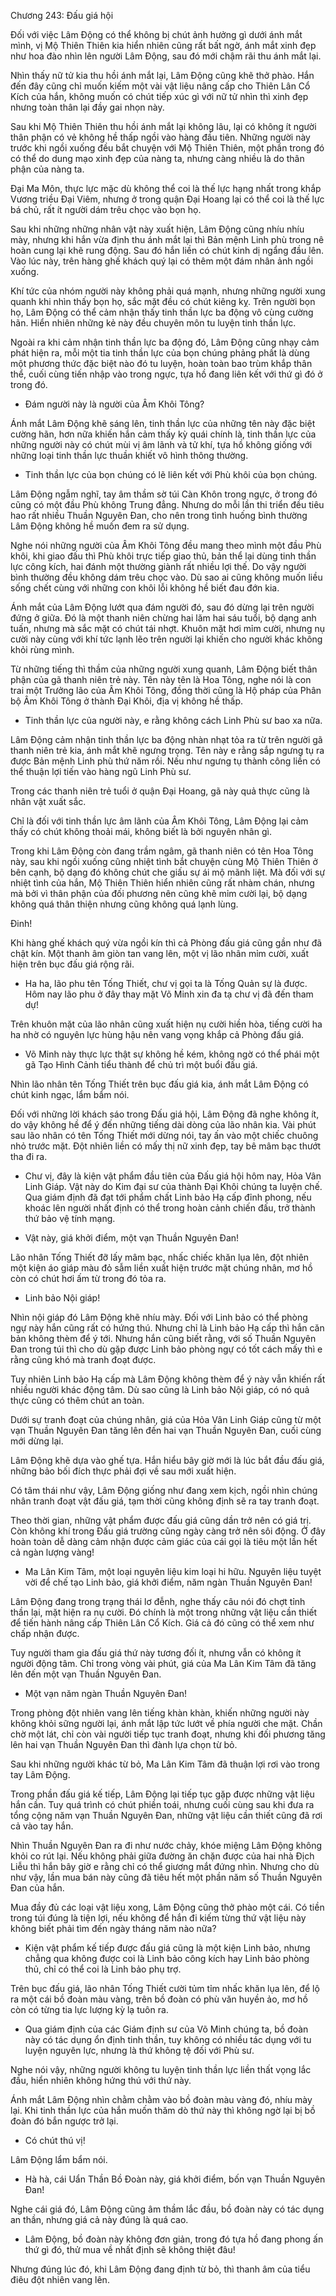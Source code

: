 




Chương 243: Đấu giá hội


Đối với việc Lâm Động có thể không bị chút ảnh hưởng gì dưới ánh mắt mình, vị Mộ Thiên Thiên kia hiển nhiên cũng rất bất ngờ, ánh mắt xinh đẹp như hoa đào nhìn lên người Lâm Động, sau đó mới chậm rãi thu ánh mắt lại.

Nhìn thấy nữ tử kia thu hồi ánh mắt lại, Lâm Động cũng khẽ thở phào. Hắn đến đây cũng chỉ muốn kiếm một vài vật liệu nâng cấp cho Thiên Lân Cổ Kích của hắn, không muốn có chút tiếp xúc gì với nữ tử nhìn thì xinh đẹp nhưng toàn thân lại đầy gai nhọn này.

Sau khi Mộ Thiên Thiên thu hồi ánh mắt lại không lâu, lại có không ít người thân phận có vẻ không hề thấp ngồi vào hàng đầu tiên. Những người này trước khi ngồi xuống đều bắt chuyện với Mộ Thiên Thiên, một phần trong đó có thể do dung mạo xinh đẹp của nàng ta, nhưng càng nhiều là do thân phận của nàng ta.

Đại Ma Môn, thực lực mặc dù không thể coi là thế lực hạng nhất trong khắp Vương triều Đại Viêm, nhưng ở trong quận Đại Hoang lại có thể coi là thế lực bá chủ, rất ít người dám trêu chọc vào bọn họ.

Sau khi những những nhân vật này xuất hiện, Lâm Động cũng nhíu nhíu mày, nhưng khi hắn vừa định thu ánh mắt lại thì Bản mệnh Linh phù trong nê hoàn cung lại khẽ rung động. Sau đó hắn liền có chút kinh dị ngẩng đầu lên. Vào lúc này, trên hàng ghế khách quý lại có thêm một đám nhân ảnh ngồi xuống.

Khí tức của nhóm người này không phải quá mạnh, nhưng những người xung quanh khi nhìn thấy bọn họ, sắc mặt đều có chút kiêng kỵ. Trên người bọn họ, Lâm Động có thể cảm nhận thấy tinh thần lực ba động vô cùng cường hãn. Hiển nhiên những kẻ này đều chuyên môn tu luyện tinh thần lực.

Ngoài ra khi cảm nhận tinh thần lực ba động đó, Lâm Động cũng nhạy cảm phát hiện ra, mỗi một tia tinh thần lực của bọn chúng phảng phất là dùng một phương thức đặc biệt nào đó tu luyện, hoàn toàn bao trùm khắp thân thể, cuối cùng tiến nhập vào trong ngực, tựa hồ đang liên kết với thứ gì đó ở trong đó.

- Đám người này là người của Âm Khôi Tông?

Ánh mắt Lâm Động khẽ sáng lên, tinh thần lực của những tên này đặc biệt cường hãn, hơn nữa khiến hắn cảm thấy kỳ quái chính là, tinh thần lực của những người này có chút mùi vị âm lãnh và tử khí, tựa hồ không giống với những loại tinh thần lực thuần khiết vô hình thông thường.

- Tinh thần lực của bọn chúng có lẽ liên kết với Phù khôi của bọn chúng.

Lâm Động ngẫm nghĩ, tay âm thầm sờ túi Càn Khôn trong ngực, ở trong đó cũng có một đầu Phù không Trung đẳng. Nhưng do mỗi lần thi triển đều tiêu hao rất nhiều Thuần Nguyên Đan, cho nên trong tình huống bình thường Lâm Động không hề muốn đem ra sử dụng.

Nghe nói những người của Âm Khôi Tông đều mang theo mình một đầu Phù khôi, khi giao đấu thì Phù khôi trực tiếp giao thủ, bản thể lại dùng tinh thần lực công kích, hai đánh một thường giành rất nhiều lợi thế. Do vậy người bình thường đều không dám trêu chọc vào. Dù sao ai cũng không muốn liều sống chết cùng với những con khôi lỗi không hề biết đau đớn kia.

Ánh mắt của Lâm Động lướt qua đám người đó, sau đó dừng lại trên người đứng ở giữa. Đó là một thanh niên chừng hai lăm hai sáu tuổi, bộ dạng anh tuấn, nhưng mà sắc mặt có chút tái nhợt. Khuôn mặt hơi mỉm cười, nhưng nụ cười này cùng với khí tức lạnh lẽo trên người lại khiến cho người khác không khỏi rùng mình.

Từ những tiếng thì thầm của những người xung quanh, Lâm Động biết thân phận của gã thanh niên trẻ này. Tên này tên là Hoa Tông, nghe nói là con trai một Trưởng lão của Âm Khôi Tông, đồng thời cũng là Hộ pháp của Phân bộ Âm Khôi Tông ở thành Đại Khôi, địa vị không hề thấp.

- Tinh thần lực của người này, e rằng không cách Linh Phù sư bao xa nữa.

Lâm Động cảm nhận tinh thần lực ba động nhàn nhạt tỏa ra từ trên người gã thanh niên trẻ kia, ánh mắt khẽ ngưng trọng. Tên này e rằng sắp ngưng tụ ra được Bản mệnh Linh phù thứ năm rồi. Nếu như ngưng tụ thành công liền có thể thuận lợi tiến vào hàng ngũ Linh Phù sư.

Trong các thanh niên trẻ tuổi ở quận Đại Hoang, gã này quả thực cũng là nhân vật xuất sắc.

Chỉ là đối với tinh thần lực âm lãnh của Âm Khôi Tông, Lâm Động lại cảm thấy có chút không thoải mái, không biết là bởi nguyên nhân gì.

Trong khi Lâm Động còn đang trầm ngâm, gã thanh niên có tên Hoa Tông này, sau khi ngồi xuống cũng nhiệt tình bắt chuyện cùng Mộ Thiên Thiên ở bên cạnh, bộ dạng đó không chút che giấu sự ái mộ mãnh liệt. Mà đối với sự nhiệt tình của hắn, Mộ Thiên Thiên hiển nhiên cũng rất nhàm chán, nhưng mà bởi vì thân phận của đối phương nên cũng khẽ mỉm cười lại, bộ dạng không quá thân thiện nhưng cũng không quá lạnh lùng.

Đinh!

Khi hàng ghế khách quý vừa ngồi kín thì cả Phòng đấu giá cũng gần như đã chật kín. Một thanh âm giòn tan vang lên, một vị lão nhân mỉm cười, xuất hiện trên bục đấu giá rộng rãi.

- Ha ha, lão phu tên Tống Thiết, chư vị gọi ta là Tống Quản sự là được. Hôm nay lão phu ở đây thay mặt Võ Minh xin đa tạ chư vị đã đến tham dự!

Trên khuôn mặt của lão nhân cũng xuất hiện nụ cười hiền hòa, tiếng cười ha ha nhờ có nguyên lực hùng hậu nên vang vọng khắp cả Phòng đấu giá.

- Võ Minh này thực lực thật sự không hề kém, không ngờ có thể phái một gã Tạo Hình Cảnh tiểu thành để chủ trì một buổi đấu giá.

Nhìn lão nhân tên Tống Thiết trên bục đấu giá kia, ánh mắt Lâm Động có chút kinh ngạc, lẩm bẩm nói.

Đối với những lời khách sáo trong Đấu giá hội, Lâm Động đã nghe không ít, do vậy không hề để ý đến những tiếng dài dòng của lão nhân kia. Vài phút sau lão nhân có tên Tống Thiết mới dừng nói, tay ấn vào một chiếc chuông nhỏ trước mặt. Đột nhiên liền có mấy thị nữ xinh đẹp, tay bê mâm bạc thướt tha đi ra.

- Chư vị, đây là kiện vật phẩm đầu tiên của Đấu giá hội hôm nay, Hỏa Vân Linh Giáp. Vật này do Kim đại sư của thành Đại Khôi chúng ta luyện chế. Qua giám định đã đạt tới phẩm chất Linh bảo Hạ cấp đỉnh phong, nếu khoác lên người nhất định có thể trong hoàn cảnh chiến đấu, trở thành thứ bảo vệ tính mạng.

- Vật này, giá khởi điểm, một vạn Thuần Nguyên Đan!

Lão nhân Tống Thiết đỡ lấy mâm bạc, nhấc chiếc khăn lụa lên, đột nhiên một kiện áo giáp màu đỏ sẫm liền xuất hiện trước mặt chúng nhân, mơ hồ còn có chút hơi ấm từ trong đó tỏa ra.

- Linh bảo Nội giáp!

Nhìn nội giáp đó Lâm Động khẽ nhíu mày. Đối với Linh bảo có thể phòng ngự này hắn cũng rất có hứng thú. Nhưng chỉ là Linh bảo Hạ cấp thì hắn căn bản không thèm để ý tới. Nhưng hắn cũng biết rằng, với số Thuần Nguyên Đan trong túi thì cho dù gặp được Linh bảo phòng ngự có tốt cách mấy thì e rằng cũng khó mà tranh đoạt được.

Tuy nhiên Linh bảo Hạ cấp mà Lâm Động không thèm để ý này vẫn khiến rất nhiều người khác động tâm. Dù sao cũng là Linh bảo Nội giáp, có nó quả thực cũng có thêm chút an toàn.

Dưới sự tranh đoạt của chúng nhân, giá của Hỏa Vân Linh Giáp cũng từ một vạn Thuần Nguyên Đan tăng lên đến hai vạn Thuần Nguyên Đan, cuối cùng mới dừng lại.

Lâm Động khẽ dựa vào ghế tựa. Hắn hiểu bây giờ mới là lúc bắt đầu đấu giá, những bảo bối đích thực phải đợi về sau mới xuất hiện.

Có tâm thái như vậy, Lâm Động giống như đang xem kịch, ngồi nhìn chúng nhân tranh đoạt vật đấu giá, tạm thời cũng không định sẽ ra tay tranh đoạt.

Theo thời gian, những vật phẩm được đấu giá cũng dần trở nên có giá trị. Còn không khí trong Đấu giá trường cũng ngày càng trở nên sôi động. Ở đây hoàn toàn dễ dàng cảm nhận được cảm giác của cái gọi là tiêu một lần hết cả ngàn lượng vàng!

- Ma Lân Kim Tâm, một loại nguyên liệu kim loại hi hữu. Nguyên liệu tuyệt vời để chế tạo Linh bảo, giá khởi điểm, năm ngàn Thuần Nguyên Đan!

Lâm Động đang trong trạng thái lơ đễnh, nghe thấy câu nói đó chợt tỉnh thần lại, mặt hiện ra nụ cười. Đó chính là một trong những vật liệu cần thiết để tiến hành nâng cấp Thiên Lân Cổ Kích. Giá cả đó cũng có thể xem như chấp nhận được.

Tuy người tham gia đấu giá thứ này tương đối ít, nhưng vẫn có không ít người động tâm. Chỉ trong vòng vài phút, giá của Ma Lân Kim Tâm đã tăng lên đến một vạn Thuần Nguyên Đan.

- Một vạn năm ngàn Thuần Nguyên Đan!

Trong phòng đột nhiên vang lên tiếng khàn khàn, khiến những người này không khỏi sững người lại, ánh mắt lập tức lướt về phía người che mặt. Chần chờ một lát, chỉ còn vài người tiếp tục tranh đoạt, nhưng khi đối phương tăng lên hai vạn Thuần Nguyên Đan thì đành lựa chọn từ bỏ.

Sau khi những người khác từ bỏ, Ma Lân Kim Tâm đã thuận lợi rơi vào trong tay Lâm Động.

Trong phần đấu giá kế tiếp, Lâm Động lại tiếp tục gặp được những vật liệu hắn cần. Tuy quá trình có chút phiền toái, nhưng cuối cùng sau khi đưa ra tổng cộng năm vạn Thuần Nguyên Đan, những vật liệu cần thiết cũng đã rơi cả vào tay hắn.

Nhìn Thuần Nguyên Đan ra đi như nước chảy, khóe miệng Lâm Động không khỏi co rút lại. Nếu không phải giữa đường ăn chặn được của hai nhà Địch Liễu thì hắn bây giờ e rằng chỉ có thể giương mắt đứng nhìn. Nhưng cho dù như vậy, lần mua bán này cũng đã tiêu hết một phần năm số Thuần Nguyên Đan của hắn.

Mua đầy đủ các loại vật liệu xong, Lâm Động cũng thở phào một cái. Có tiền trong túi đúng là tiện lợi, nếu không để hắn đi kiếm từng thứ vật liệu này không biết phải tìm đến ngày tháng năm nào nữa?

- Kiện vật phẩm kế tiếp được đấu giá cũng là một kiện Linh bảo, nhưng chẳng qua không được coi là Linh bảo công kích hay Linh bảo phòng thủ, chỉ có thể coi là Linh bảo phụ trợ.

Trên bục đấu giá, lão nhân Tống Thiết cười tủm tỉm nhấc khăn lụa lên, để lộ ra một cái bồ đoàn màu vàng, trên bồ đoàn có phù văn huyền ảo, mơ hồ còn có từng tia lực lượng kỳ lạ tuôn ra.

- Qua giám định của các Giám định sư của Võ Minh chúng ta, bồ đoàn này có tác dụng ổn định tinh thần, tuy không có nhiều tác dụng với tu luyện nguyên lực, nhưng là thứ không tệ đối với Phù sư.

Nghe nói vậy, những người không tu luyện tinh thần lực liền thất vọng lắc đầu, hiển nhiên không hứng thú với thứ này.

Ánh mắt Lâm Động nhìn chằm chằm vào bồ đoàn màu vàng đó, nhíu mày lại. Khi tinh thần lực của hắn muốn thăm dò thứ này thì không ngờ lại bị bồ đoàn đó bắn ngược trở lại.

- Có chút thú vị!

Lâm Động lẩm bẩm nói.

- Hà hà, cái Uẩn Thần Bồ Đoàn này, giá khởi điểm, bốn vạn Thuần Nguyên Đan!

Nghe cái giá đó, Lâm Động cũng âm thầm lắc đầu, bồ đoàn này có tác dụng an thần, nhưng giá cả này đúng là quá cao.

- Lâm Động, bồ đoàn này không đơn giản, trong đó tựa hồ đang phong ấn thứ gì đó, thử mua về nhất định sẽ không thiệt đâu!

Nhưng đúng lúc đó, khi Lâm Động đang định từ bỏ, thì thanh âm của tiểu điêu đột nhiên vang lên.




